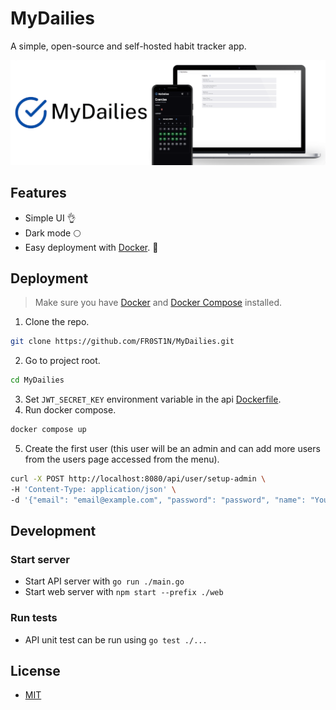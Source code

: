# MyDailies

A simple, open-source and self-hosted habit tracker app.

![Banner](banner.png)

## Features

- Simple UI 👌
- Dark mode 🌕
- Easy deployment with [Docker][1]. 🐋

## Deployment

> Make sure you have [Docker][1] and [Docker Compose][2] installed.

1. Clone the repo.
```bash
git clone https://github.com/FR0ST1N/MyDailies.git
```
2. Go to project root.
```bash
cd MyDailies
```
3. Set `JWT_SECRET_KEY` environment variable in the api [Dockerfile](Dockerfile).
4. Run docker compose.
```bash
docker compose up
```
5. Create the first user (this user will be an admin and can add more users from the users page accessed from the menu).
```bash
curl -X POST http://localhost:8080/api/user/setup-admin \
-H 'Content-Type: application/json' \
-d '{"email": "email@example.com", "password": "password", "name": "Your Name"}'
```

## Development

### Start server

- Start API server with `go run ./main.go`
- Start web server with `npm start --prefix ./web`


### Run tests

- API unit test can be run using `go test ./...`

## License

- [MIT](LICENSE)

[1]: https://www.docker.com/
[2]: https://docs.docker.com/compose/
